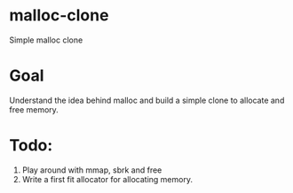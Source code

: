 # malloc-clone
Simple malloc clone

# Goal
Understand the idea behind malloc and build a simple clone to allocate and free memory.

# Todo:
1. Play around with mmap, sbrk and free
2. Write a first fit allocator for allocating memory.
